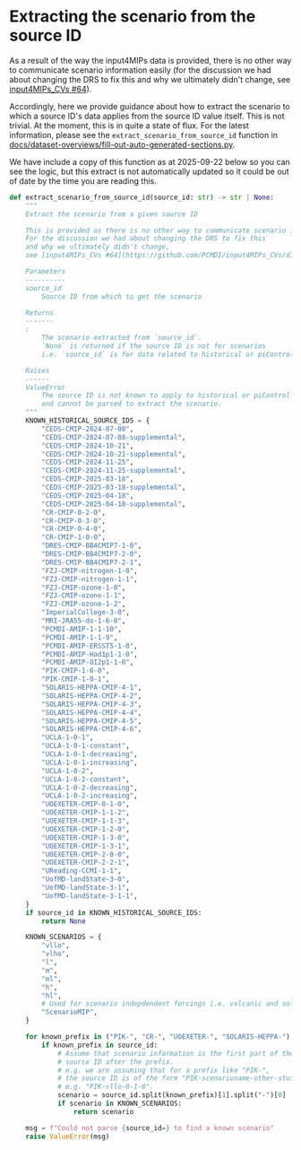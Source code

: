 # Extracting the scenario from the source ID

As a result of the way the input4MIPs data is provided,
there is no other way to communicate scenario information easily
(for the discussion we had about changing the DRS to fix this
and why we ultimately didn't change,
see [input4MIPs_CVs #64](https://github.com/PCMDI/input4MIPs_CVs/discussions/64)).

Accordingly, here we provide guidance about how to extract the scenario
to which a source ID's data applies from the source ID value itself.
This is not trivial.
At the moment, this is in quite a state of flux.
For the latest information, please see the
`extract_scenario_from_source_id` function
in [docs/dataset-overviews/fill-out-auto-generated-sections.py](https://github.com/PCMDI/input4MIPs_CVs/blob/main/docs/dataset-overviews/fill-out-auto-generated-sections.py).

We have include a copy of this function as at 2025-09-22 below
so you can see the logic,
but this extract is not automatically updated so it could be out of date
by the time you are reading this.


```python
def extract_scenario_from_source_id(source_id: str) -> str | None:
    """
    Extract the scenario from a given source ID

    This is provided as there is no other way to communicate scenario information.
    For the discussion we had about changing the DRS to fix this
    and why we ultimately didn't change,
    see [input4MIPs_CVs #64](https://github.com/PCMDI/input4MIPs_CVs/discussions/64)

    Parameters
    ----------
    source_id
        Source ID from which to get the scenario

    Returns
    -------
    :
        The scenario extracted from `source_id`.
        `None` is returned if the source ID is not for scenarios
        i.e. `source_id` is for data related to historical or piControl

    Raises
    ------
    ValueError
        The source ID is not known to apply to historical or piControl
        and cannot be parsed to extract the scenario.
    """
    KNOWN_HISTORICAL_SOURCE_IDS = {
        "CEDS-CMIP-2024-07-08",
        "CEDS-CMIP-2024-07-08-supplemental",
        "CEDS-CMIP-2024-10-21",
        "CEDS-CMIP-2024-10-21-supplemental",
        "CEDS-CMIP-2024-11-25",
        "CEDS-CMIP-2024-11-25-supplemental",
        "CEDS-CMIP-2025-03-18",
        "CEDS-CMIP-2025-03-18-supplemental",
        "CEDS-CMIP-2025-04-18",
        "CEDS-CMIP-2025-04-18-supplemental",
        "CR-CMIP-0-2-0",
        "CR-CMIP-0-3-0",
        "CR-CMIP-0-4-0",
        "CR-CMIP-1-0-0",
        "DRES-CMIP-BB4CMIP7-1-0",
        "DRES-CMIP-BB4CMIP7-2-0",
        "DRES-CMIP-BB4CMIP7-2-1",
        "FZJ-CMIP-nitrogen-1-0",
        "FZJ-CMIP-nitrogen-1-1",
        "FZJ-CMIP-ozone-1-0",
        "FZJ-CMIP-ozone-1-1",
        "FZJ-CMIP-ozone-1-2",
        "ImperialCollege-3-0",
        "MRI-JRA55-do-1-6-0",
        "PCMDI-AMIP-1-1-10",
        "PCMDI-AMIP-1-1-9",
        "PCMDI-AMIP-ERSST5-1-0",
        "PCMDI-AMIP-Had1p1-1-0",
        "PCMDI-AMIP-OI2p1-1-0",
        "PIK-CMIP-1-0-0",
        "PIK-CMIP-1-0-1",
        "SOLARIS-HEPPA-CMIP-4-1",
        "SOLARIS-HEPPA-CMIP-4-2",
        "SOLARIS-HEPPA-CMIP-4-3",
        "SOLARIS-HEPPA-CMIP-4-4",
        "SOLARIS-HEPPA-CMIP-4-5",
        "SOLARIS-HEPPA-CMIP-4-6",
        "UCLA-1-0-1",
        "UCLA-1-0-1-constant",
        "UCLA-1-0-1-decreasing",
        "UCLA-1-0-1-increasing",
        "UCLA-1-0-2",
        "UCLA-1-0-2-constant",
        "UCLA-1-0-2-decreasing",
        "UCLA-1-0-2-increasing",
        "UOEXETER-CMIP-0-1-0",
        "UOEXETER-CMIP-1-1-2",
        "UOEXETER-CMIP-1-1-3",
        "UOEXETER-CMIP-1-2-0",
        "UOEXETER-CMIP-1-3-0",
        "UOEXETER-CMIP-1-3-1",
        "UOEXETER-CMIP-2-0-0",
        "UOEXETER-CMIP-2-2-1",
        "UReading-CCMI-1-1",
        "UofMD-landState-3-0",
        "UofMD-landState-3-1",
        "UofMD-landState-3-1-1",
    }
    if source_id in KNOWN_HISTORICAL_SOURCE_IDS:
        return None

    KNOWN_SCENARIOS = {
        "vllo",
        "vlho",
        "l",
        "m",
        "ml",
        "h",
        "hl",
        # Used for scenario indepdendent forcings i.e. volcanic and solar
        "ScenarioMIP",
    }

    for known_prefix in ("PIK-", "CR-", "UOEXETER-", "SOLARIS-HEPPA-"):
        if known_prefix in source_id:
            # Assume that scenario information is the first part of the hyphen-separated
            # source ID after the prefix.
            # e.g. we are assuming that for a prefix like "PIK-",
            # the source ID is of the form "PIK-scenarioname-other-stuff"
            # e.g. "PIK-vllo-0-1-0".
            scenario = source_id.split(known_prefix)[1].split("-")[0]
            if scenario in KNOWN_SCENARIOS:
                return scenario

    msg = f"Could not parse {source_id=} to find a known scenario"
    raise ValueError(msg)
```
